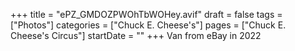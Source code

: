 +++
title = "ePZ_GMDOZPWOhTbWOHey.avif"
draft = false
tags = ["Photos"]
categories = ["Chuck E. Cheese's"]
pages = ["Chuck E. Cheese's Circus"]
startDate = ""
+++
Van from eBay in 2022

